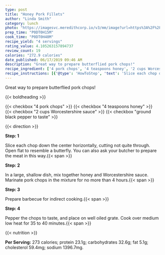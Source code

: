 ```yaml
---
type: post
title: "Honey Pork Fillets"
author: "Linda Smith"
category: lunch
photo: "https://imagesvc.meredithcorp.io/v3/mm/image?url=https%3A%2F%2Fimages.media-allrecipes.com%2Fuserphotos%2F560414.jpg"
prep_time: "P0DT0H15M"
cook_time: "P0DT0H40M"
recipe_yield: "4 servings"
rating_value: 4.105263157894737
review_count: 19
calories: "272.9 calories"
date_published: 06/17/2019 09:46 AM
description: "Great way to prepare butterflied pork chops!"
recipe_ingredient: ['4 pork chops', '4 teaspoons honey', '2 cups Worcestershire sauce', 'ground black pepper to taste']
recipe_instructions: [{'@type': 'HowToStep', 'text': 'Slice each chop down the center horizontally, cutting not quite through.  Open flat to resemble a butterfly. You can also ask your butcher to prepare the meat in this way.\n'}, {'@type': 'HowToStep', 'text': 'In a large, shallow dish, mix together honey and Worcestershire sauce. Marinate pork chops in the mixture for no more than 4 hours.\n'}, {'@type': 'HowToStep', 'text': 'Prepare barbecue for indirect cooking.\n'}, {'@type': 'HowToStep', 'text': 'Pepper the chops to taste, and place on well oiled grate. Cook over medium low heat for 35 to 40 minutes.\n'}]
---
```


Great way to prepare butterflied pork chops! 

{{< boldheading >}}

{{< checkbox "4  pork chops" >}}
{{< checkbox "4 teaspoons honey" >}}
{{< checkbox "2 cups Worcestershire sauce" >}}
{{< checkbox "ground black pepper to taste" >}}


{{< direction >}}

**Step: 1**

Slice each chop down the center horizontally, cutting not quite through.  Open flat to resemble a butterfly. You can also ask your butcher to prepare the meat in this way.{{< span >}}

**Step: 2**

In a large, shallow dish, mix together honey and Worcestershire sauce. Marinate pork chops in the mixture for no more than 4 hours.{{< span >}}

**Step: 3**

Prepare barbecue for indirect cooking.{{< span >}}

**Step: 4**

Pepper the chops to taste, and place on well oiled grate. Cook over medium low heat for 35 to 40 minutes.{{< span >}}

{{< nutrition >}}

**Per Serving:** 273 calories; protein 23.1g; carbohydrates 32.6g; fat 5.1g; cholesterol 59.4mg; sodium 1396.7mg.